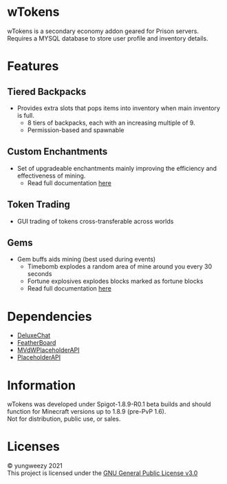 # wTokens
wTokens is a secondary economy addon geared for Prison servers.  
Requires a MYSQL database to store user profile and inventory details.

# Features
## Tiered Backpacks
* Provides extra slots that pops items into inventory when main inventory is full.
  * 8 tiers of backpacks, each with an increasing multiple of 9.
  * Permission-based and spawnable  

## Custom Enchantments
* Set of upgradeable enchantments mainly improving the efficiency and effectiveness of mining.
  * Read full documentation [here]()

## Token Trading
* GUI trading of tokens cross-transferable across worlds

## Gems
* Gem buffs aids mining (best used during events)
  * Timebomb explodes a random area of mine around you every 30 seconds
  * Fortune explosives explodes blocks marked as fortune blocks
  * Read full documentation [here]()

# Dependencies
- [DeluxeChat]()
- [FeatherBoard]()
- [MVdWPlaceholderAPI]()
- [PlaceholderAPI]()

# Information
wTokens was developed under Spigot-1.8.9-R0.1 beta builds and should function for Minecraft versions up to 1.8.9 (pre-PvP 1.6).  
Not for distribution, public use, or sales.

# Licenses
&copy; yungweezy 2021  
This project is licensed under the [GNU General Public License v3.0](LICENSE)
